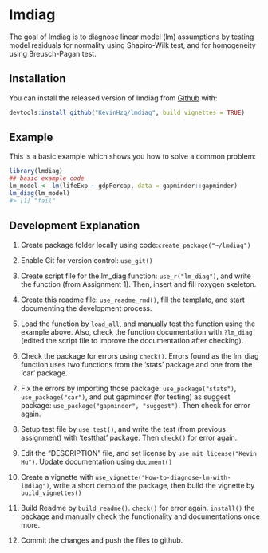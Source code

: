 
<!-- README.md is generated from README.Rmd. Please edit that file -->

# lmdiag

<!-- badges: start -->

<!-- badges: end -->

The goal of lmdiag is to diagnose linear model (lm) assumptions by
testing model residuals for normality using Shapiro-Wilk test, and for
homogeneity using Breusch-Pagan test.

## Installation

You can install the released version of lmdiag from
[Github](https://github.com/) with:

``` r
devtools:install_github("KevinHzq/lmdiag", build_vignettes = TRUE)
```

## Example

This is a basic example which shows you how to solve a common problem:

``` r
library(lmdiag)
## basic example code
lm_model <- lm(lifeExp ~ gdpPercap, data = gapminder::gapminder)
lm_diag(lm_model)
#> [1] "fail"
```

## Development Explanation

1.  Create package folder locally using
    code:`create_package("~/lmdiag")`

2.  Enable Git for version control: `use_git()`

3.  Create script file for the lm\_diag function: `use_r("lm_diag")`,
    and write the function (from Assignment 1). Then, insert and fill
    roxygen skeleton.

4.  Create this readme file: `use_readme_rmd()`, fill the template, and
    start documenting the development process.

5.  Load the function by `load_all`, and manually test the function
    using the example above. Also, check the function documentation with
    `?lm_diag` (edited the script file to improve the documentation
    after checking).

6.  Check the package for errors using `check()`. Errors found as the
    lm\_diag function uses two functions from the ‘stats’ package and
    one from the ‘car’ package.

7.  Fix the errors by importing those package: `use_package("stats")`,
    `use_package("car")`, and put gapminder (for testing) as suggest
    package: `use_package("gapminder", "suggest")`. Then check for error
    again.

8.  Setup test file by `use_test()`, and write the test (from previous
    assignment) with ‘testthat’ package. Then `check()` for error again.

9.  Edit the “DESCRIPTION” file, and set license by
    `use_mit_license("Kevin Hu")`. Update documentation using
    `document()`

10. Create a vignette with
    `use_vignette("How-to-diagnose-lm-with-lmdiag")`, write a short demo
    of the package, then build the vignette by `build_vignettes()`

11. Build Readme by `build_readme()`. `check()` for error again.
    `install()` the package and manually check the functionality and
    documentations once more.

12. Commit the changes and push the files to github.
